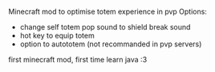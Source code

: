 Minecraft mod to optimise totem experience in pvp
Options:
- change self totem pop sound to shield break sound
- hot key to equip totem
- option to autototem (not recommanded in pvp servers)

first minecraft mod, first time learn java :3
